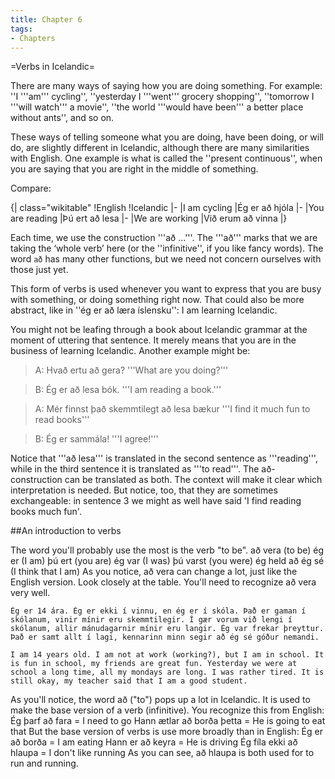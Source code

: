 ```yaml
---
title: Chapter 6
tags:
- Chapters
---
```


=Verbs in Icelandic=

There are many ways of saying how you are doing something. For example: ''I '''am''' cycling'', ''yesterday I '''went''' grocery shopping'', ''tomorrow I '''will watch''' a movie'', ''the world '''would have been''' a better place without ants'', and so on.

These ways of telling someone what you are doing, have been doing, or will do, are slightly different in Icelandic, although there are many similarities with English. One example is what is called the ''present continuous'', when you are saying that you are right in the middle of something. 

Compare:

{| class="wikitable"
!English
!Icelandic
|-
|I am cycling
|Ég er að hjóla
|-
|You are reading
|Þú ert að lesa
|-
|We are working
|Við erum að vinna
|}

Each time, we use the construction '''að …'''. The '''að''' marks that we are taking the ‘whole verb’ here (or the ''infinitive'', if you like fancy words). The word <code>að</code> has many other functions, but we need not concern ourselves with those just yet.

This form of verbs is used whenever you want to express that you are busy with something, or doing something right now. That could also be more abstract, like in ''ég er að læra íslensku'': I am learning Icelandic. <!-- LM make this into a little dialogue? would make the context clearer -->

You might not be leafing through a book about Icelandic grammar at the moment of uttering that sentence. It merely means that you are in the business of learning Icelandic. Another example might be:

<!-- LM I need to find a nicer form to represent dialogues but I don't want to bother right now. Also this dialogue is horribly stifled. I want to show that there are 2 ways to translate the infinitive case to English; please insert a better example if possible. -->

> A: Hvað ertu að gera? '''What are you doing?'''

> B: Ég er að lesa bók. '''I am reading a book.'''

> A: Mér finnst það skemmtilegt að lesa bækur '''I find it much fun to read books'''

> B: Ég er sammála! '''I agree!'''

Notice that '''að lesa''' is translated in the second sentence as '''reading''', while in the third sentence it is translated as '''to read'''. The að-construction can be translated as both. The context will make it clear which interpretation is needed. But notice, too, that they are sometimes exchangeable: in sentence 3 we might as well have said 'I find reading books much fun'.

##An introduction to verbs

The word you'll probably use the most is the verb "to be".
að vera (to be)
ég er (I am)
þú ert (you are)
ég var (I was)
þú varst (you were)
ég held að ég sé (I think that I am)
As you notice, að vera can change a lot, just like the English version.
Look closely at the table. You'll need to recognize að vera very well.

```
Ég er 14 ára. Ég er ekki í vinnu, en ég er í skóla. Það er gaman í skólanum, vinir mínir eru skemmtilegir. Í gær vorum við lengi í skólanum, allir mánudagarnir mínir eru langir. Ég var frekar þreyttur. Það er samt allt í lagi, kennarinn minn segir að ég sé góður nemandi.

I am 14 years old. I am not at work (working?), but I am in school. It is fun in school, my friends are great fun. Yesterday we were at school a long time, all my mondays are long. I was rather tired. It is still okay, my teacher said that I am a good student.
```

As you'll notice, the word að ("to") pops up a lot in Icelandic. It is used to make the base version of a verb (infinitive). You recognize this from English:
Ég þarf að fara = I need to go
Hann ætlar að borða þetta = He is going to eat that
But the base version of verbs is use more broadly than in English:
Ég er að borða = I am eating
Hann er að keyra = He is driving
Ég fíla ekki að hlaupa = I don't like running
As you can see, að hlaupa is both used for to run and running.